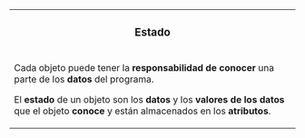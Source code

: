 <table id="card">
    <tr>
        <td align="center">
            <h3>Estado</h3>
        </td>
    </tr>
    <tr>
        <td>
            <p>Cada objeto puede tener la <b>responsabilidad de conocer</b> una parte de los <b>datos</b> del programa.</p><p>El <b>estado</b> de un objeto son los <b>datos</b> y los <b>valores de los datos</b> que el objeto <b>conoce</b> y están almacenados en los <b>atributos</b>.</p>
        </td>
    </tr>
</table>

